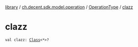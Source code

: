 [library](../../index.md) / [ch.decent.sdk.model.operation](../index.md) / [OperationType](index.md) / [clazz](./clazz.md)

# clazz

`val clazz: `[`Class`](http://docs.oracle.com/javase/6/docs/api/java/lang/Class.html)`<*>?`